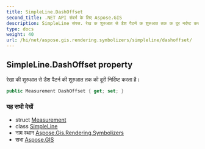 ```yaml
---
title: SimpleLine.DashOffset
second_title: .NET API संदर्भ के लिए Aspose.GIS
description: SimpleLine संपत्त. रेख क शुरुआत से डैश पैटर्न क शुरुआत तक क दूर नर्दष्ट करत है
type: docs
weight: 40
url: /hi/net/aspose.gis.rendering.symbolizers/simpleline/dashoffset/
---
```

## SimpleLine.DashOffset property

रेखा की शुरुआत से डैश पैटर्न की शुरुआत तक की दूरी निर्दिष्ट करता है।

```csharp
public Measurement DashOffset { get; set; }
```

### यह सभी देखें

* struct [Measurement](../../../aspose.gis.rendering/measurement/)
* class [SimpleLine](../)
* नाम स्थान [Aspose.Gis.Rendering.Symbolizers](../../simpleline/)
* सभा [Aspose.GIS](../../../)



